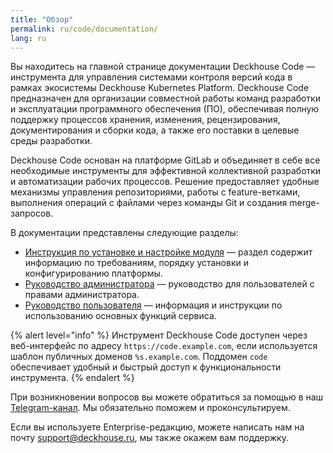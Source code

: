```yaml
---
title: "Обзор"
permalink: ru/code/documentation/
lang: ru
---
```


Вы находитесь на главной странице документации Deckhouse Code — инструмента для управления системами контроля версий кода в рамках экосистемы Deckhouse Kubernetes Platform. Deckhouse Code предназначен для организации совместной работы команд разработки и эксплуатации программного обеспечения (ПО), обеспечивая полную поддержку процессов хранения, изменения, рецензирования, документирования и сборки кода, а также его поставки в целевые среды разработки.

Deckhouse Code основан на платформе GitLab и объединяет в себе все необходимые инструменты для эффективной коллективной разработки и автоматизации рабочих процессов. Решение предоставляет удобные механизмы управления репозиториями, работы с feature-ветками, выполнения операций с файлами через команды Git и создания merge-запросов.

В документации представлены следующие разделы:

- [Инструкция по установке и настройке модуля](/modules/code/stable/) — раздел содержит информацию по требованиям, порядку установки и конфигурированию платформы.
- [Руководство администратора](../documentation/admin/) — руководство для пользователей с правами администратора.
- [Руководство пользователя](../documentation/user/) — информация и инструкции по использованию основных функций сервиса.

{% alert level="info" %}
Инструмент Deckhouse Code доступен через веб-интерфейс по адресу `https://code.example.com`, если используется шаблон публичных доменов `%s.example.com`. Поддомен `code` обеспечивает удобный и быстрый доступ к функциональности инструмента.
{% endalert %}

При возникновении вопросов вы можете обратиться за помощью в наш [Telegram-канал](https://t.me/deckhouse_ru). Мы обязательно поможем и проконсультируем.

Если вы используете Enterprise-редакцию, можете написать нам на почту [support@deckhouse.ru](mailto:support@deckhouse.ru), мы также окажем вам поддержку.
